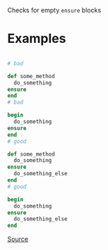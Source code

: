 
Checks for empty `ensure` blocks

# Examples

```ruby

# bad

def some_method
  do_something
ensure
end
# bad

begin
  do_something
ensure
end
# good

def some_method
  do_something
ensure
  do_something_else
end
# good

begin
  do_something
ensure
  do_something_else
end
```

[Source](http://www.rubydoc.info/gems/rubocop/RuboCop/Cop/Lint/EmptyEnsure)